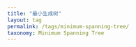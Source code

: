 ```yaml
---
title: "最小生成树"
layout: tag
permalink: /tags/minimum-spanning-tree/
taxonomy: Minimum Spanning Tree
---
```

